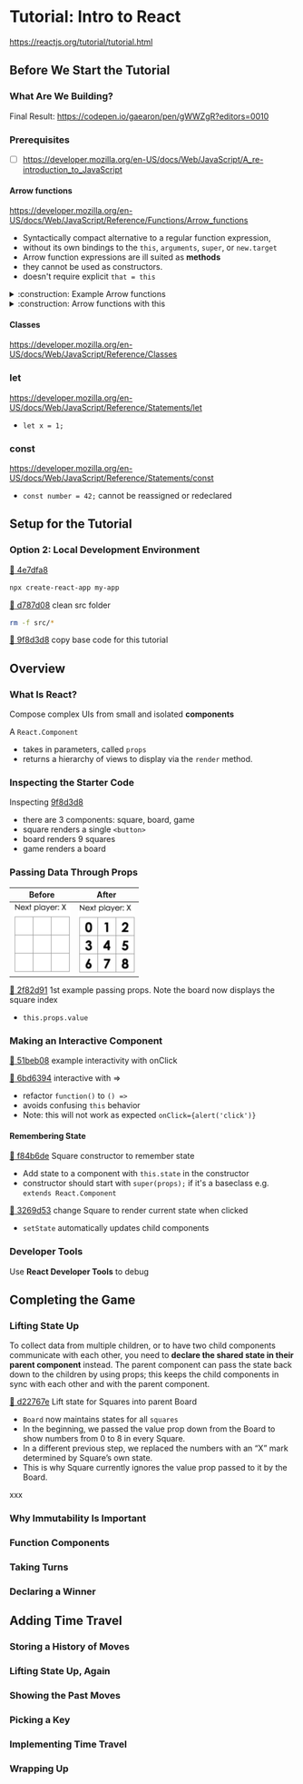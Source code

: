 # Tutorial: Intro to React

https://reactjs.org/tutorial/tutorial.html

## Before We Start the Tutorial

### What Are We Building?

Final Result: https://codepen.io/gaearon/pen/gWWZgR?editors=0010

### Prerequisites

- [ ] https://developer.mozilla.org/en-US/docs/Web/JavaScript/A_re-introduction_to_JavaScript

#### Arrow functions

https://developer.mozilla.org/en-US/docs/Web/JavaScript/Reference/Functions/Arrow_functions
- Syntactically compact alternative to a regular function expression, 
- without its own bindings to the `this`, `arguments`, `super`, or `new.target` 
- Arrow function expressions are ill suited as **methods**
- they cannot be used as constructors.
- doesn't require explicit `that = this`

<details><summary>:construction: Example Arrow functions</summary><p>

```javascript
var elements = [ 'Hydrogen', 'Helium', 'Lithium', 'Beryllium' ];

// This statement returns the array: [8, 6, 7, 9]
elements.map(function(element) { return element.length; }); 

// equivalent to
elements.map((element) => { return element.length; }); 

// When there is only one parameter, we can remove the surrounding parentheses
elements.map(element => { return element.length; }); 

// When the only statement in an arrow function is `return`, we can remove `return` and remove
// the surrounding curly brackets
elements.map(element => element.length); // [8, 6, 7, 9]

// In this case, because we only need the length property, we can use destructuring parameter:
// Notice that the `length` corresponds to the property we want to get whereas the
// obviously non-special `lengthFooBArX` is just the name of a variable which can be changed
// to any valid variable name you want
elements.map(({ length :lengthFooBArX }) => lengthFooBArX); // [8, 6, 7, 9]

// This destructuring parameter assignment can also be written as seen below. However, note that in
// this example we are not assigning `length` value to the made up property. Instead, the literal name
// itself of the variable `length` is used as the property we want to retrieve from the object.
elements.map(({ length }) => length); // [8, 6, 7, 9]
```
</p></details>

<details><summary>:construction: Arrow functions with this</summary><p>

```javascript
function Person(){
  this.age = 0; // without arrow function you would have to `that = this`

  setInterval(() => {
    this.age++; // |this| properly refers to the Person object
  }, 1000);

}

var p = new Person();
```
</p></details>

#### Classes

https://developer.mozilla.org/en-US/docs/Web/JavaScript/Reference/Classes

### let

https://developer.mozilla.org/en-US/docs/Web/JavaScript/Reference/Statements/let
- `let x = 1;`

### const

https://developer.mozilla.org/en-US/docs/Web/JavaScript/Reference/Statements/const
- `const number = 42;` cannot be reassigned or redeclared

## Setup for the Tutorial

### Option 2: Local Development Environment

[:ship: 4e7dfa8](https://github.com/arafatm/tutorial_intro_to_react/commit/421395e9585c0c50309abdf4c8ce2bb2c4e7dfa8)
```bash
npx create-react-app my-app
```

[:ship: d787d08](https://github.com/arafatm/tutorial_intro_to_react/commit/d787d08) clean src folder
```bash
rm -f src/*
```

[:ship: 9f8d3d8](https://github.com/arafatm/tutorial_intro_to_react/commit/9f8d3d8) copy base code for this tutorial

## Overview

### What Is React?

Compose complex UIs from small and isolated **components**

A `React.Component` 
- takes in parameters, called `props`  
- returns a hierarchy of views to display via the `render` method.

### Inspecting the Starter Code

Inspecting [9f8d3d8](https://github.com/arafatm/tutorial_intro_to_react/commit/9f8d3d8)
- there are 3 components: square, board, game
- square renders a single `<button>`
- board renders 9 squares
- game renders a board

### Passing Data Through Props

| Before | After | 
| ------ | ----- |
| <img src="1_before.png" width="100px" /> | <img src="1_after.png" width="100px" /> |


[:ship:
2f82d91](https://github.com/arafatm/tutorial_intro_to_react/commit/2f82d91) 1st
example passing props. Note the board now displays the square index
- `this.props.value`

### Making an Interactive Component

[:ship:
51beb08](https://github.com/arafatm/tutorial_intro_to_react/commit/51beb08)
example interactivity with onClick

[:ship:
6bd6394](https://github.com/arafatm/tutorial_intro_to_react/commit/6bd6394)
interactive with =>
- refactor `function()` to `() =>` 
- avoids confusing `this` behavior
- Note: this will not work as expected `onClick={alert('click')}`

#### Remembering State

[:ship:
f84b6de](https://github.com/arafatm/tutorial_intro_to_react/commit/f84b6de)
Square constructor to remember state
- Add state to a component with `this.state` in the constructor
- constructor should start with `super(props);` if it's a baseclass e.g.
  `extends React.Component`

[:ship:
3269d53](https://github.com/arafatm/tutorial_intro_to_react/commit/3269d53)
change Square to render current state when clicked
- `setState` automatically updates child components

### Developer Tools

Use **React Developer Tools** to debug

## Completing the Game

### Lifting State Up

To collect data from multiple children, or to have two child components
communicate with each other, you need to **declare the shared state in their
parent component** instead. The parent component can pass the state back down to
the children by using props; this keeps the child components in sync with each
other and with the parent component.

[:ship:
d22767e](https://github.com/arafatm/tutorial_intro_to_react/commit/d22767e)
Lift state for Squares into parent Board
- `Board` now maintains states for all `squares`
- In the beginning, we passed the value prop down from the Board to show
  numbers from 0 to 8 in every Square. 
- In a different previous step, we replaced the numbers with an “X” mark
  determined by Square’s own state. 
- This is why Square currently ignores the value prop passed to it by the
  Board.

xxx

### Why Immutability Is Important

### Function Components

### Taking Turns

### Declaring a Winner

## Adding Time Travel

### Storing a History of Moves

### Lifting State Up, Again

### Showing the Past Moves

### Picking a Key

### Implementing Time Travel

### Wrapping Up

